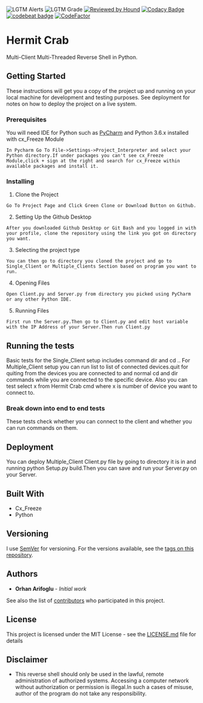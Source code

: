 ![LGTM Alerts](https://img.shields.io/lgtm/alerts/github/orhanarifoglu/Hermit-Crab) ![LGTM Grade](https://img.shields.io/lgtm/grade/python/github/orhanarifoglu/Hermit-Crab) [![Reviewed by Hound](https://img.shields.io/badge/Reviewed_by-Hound-8E64B0.svg)](https://houndci.com)
[![Codacy Badge](https://api.codacy.com/project/badge/Grade/908348bb139a4dd29b19393aa870d670)](https://www.codacy.com/manual/orhanarifoglu/Hermit-Crab?utm_source=github.com&amp;utm_medium=referral&amp;utm_content=orhanarifoglu/Hermit-Crab&amp;utm_campaign=Badge_Grade)
[![codebeat badge](https://codebeat.co/badges/cab8942c-7e5a-4b7f-a233-4f21943d3ad6)](https://codebeat.co/projects/github-com-orhanarifoglu-hermit-crab-master) [![CodeFactor](https://www.codefactor.io/repository/github/orhanarifoglu/hermit-crab/badge)](https://www.codefactor.io/repository/github/orhanarifoglu/hermit-crab)
# Hermit Crab

Multi-Client Multi-Threaded Reverse Shell in Python.


## Getting Started

These instructions will get you a copy of the project up and running on your local machine for development and testing purposes. See deployment for notes on how to deploy the project on a live system.

### Prerequisites

You will need IDE for Python such as [PyCharm](https://www.jetbrains.com/pycharm/) and Python 3.6.x installed with cx_Freeze Module
```
In Pycharm Go To File->Settings->Project_Interpreter and select your Python directory.If under packages you can't see cx_Freeze Module,click + sign at the right and search for cx_Freeze within available packages and install it.
```

### Installing

1) Clone the Project

```
Go To Project Page and Click Green Clone or Download Button on Github.
```

2) Setting Up the Github Desktop

```
After you downloaded Github Desktop or Git Bash and you logged in with your profile, clone the repository using the link you got on directory you want.
```

3) Selecting the project type

```
You can then go to directory you cloned the project and go to Single_Client or Multiple_Clients Section based on program you want to run.
```

4) Opening Files

```
Open Client.py and Server.py from directory you picked using PyCharm or any other Python IDE.
```

5) Running Files

```
First run the Server.py.Then go to Client.py and edit host variable with the IP Address of your Server.Then run Client.py
```


## Running the tests

Basic tests for the Single_Client setup includes command dir and cd .. 
For Multiple_Client setup you can run list to list of connected devices.quit for quiting from the devices you are connected to and normal cd and dir commands while you are connected to the specific device. Also you can test select x from Hermit Crab cmd where x is number of device you want to connect to.

### Break down into end to end tests

These tests check whether you can connect to the client and whether you can run commands on them.


## Deployment

You can deploy Multiple_Client Client.py file by going to directory it is in and running python Setup.py build.Then you can save and run your Server.py on your Server.

## Built With

* Cx_Freeze
* Python


## Versioning

I use [SemVer](http://semver.org/) for versioning. For the versions available, see the [tags on this repository](https://github.com/your/project/tags). 

## Authors

* **Orhan Arifoglu** - *Initial work* 

See also the list of [contributors](https://github.com/lemikistu/Hermit-Crab/graphs/contributors) who participated in this project.

## License

This project is licensed under the MIT License - see the [LICENSE.md](LICENSE.md) file for details

## Disclaimer

* This reverse shell should only be used in the lawful, remote administration of authorized systems. Accessing a computer network without authorization or permission is illegal.In such a cases of misuse, author of the program do not take any responsibility.
